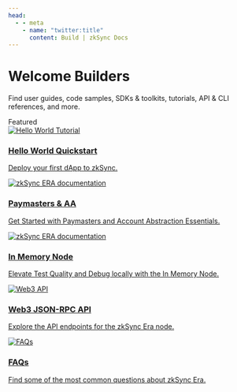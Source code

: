 ```yaml
---
head:
  - - meta
    - name: "twitter:title"
      content: Build | zkSync Docs
---
```


# Welcome Builders

Find user guides, code samples, SDKs & toolkits, tutorials, API & CLI references, and more.

<div class="cards-heading">
   <span class="title-section">Featured</span>
</div>
<section>
  <div class="card-container">
    <a
      href="/build/quick-start/hello-world.html"
      class="card"
    >
      <img  
        src="/images/landing/hello-world.png" 
        alt="Hello World Tutorial"
      >
      <div class="content">
        <h3>Hello World Quickstart</h3>
        <p>Deploy your first dApp to zkSync.</p>
      </div>
    </a>
    <a
      href="/build/tutorials/smart-contract-development/paymasters/custom-paymaster-tutorial.html"
      class="card"
    >
      <img
        src="/images/landing/Paymasters-AA.png" 
        alt="zkSync ERA documentation"
      />
      <div class="content">
        <h3>Paymasters & AA</h3>
        <p>Get Started with Paymasters and Account Abstraction Essentials.</p>
      </div>
    </a>
    <a
      href="/build/test-and-debug/era-test-node.html"
      class="card"
    >
      <img  
        src="/images/landing/era-test-node.png" 
        alt="zkSync ERA documentation"
      >
      <div class="content">
        <h3>In Memory Node</h3>
        <p>Elevate Test Quality and Debug locally with the In Memory Node.</p>
      </div>
    </a>
    <a
      href="/build/api.html"
      class="card"
    >
      <img
        src="/images/landing/web3-api.png" 
        alt="Web3 API"
      />
      <div class="content">
        <h3>Web3 JSON-RPC API</h3>
        <p>Explore the API endpoints for the zkSync Era node.</p>
      </div>
    </a>
    <a
      href="/build/support/faq.html"
      class="card"
    >
      <img  
        src="/images/landing/faq.png" 
        alt="FAQs"
      >
      <div class="content">
        <h3>FAQs</h3>
        <p>Find some of the most common questions about zkSync Era.</p>
      </div>
    </a>
  </div>
</section>
